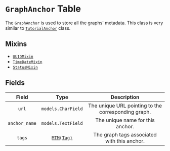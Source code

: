 # `GraphAnchor` Table

The `GraphAnchor` is used to store all the graphs' metadata. This class is very similar to [`TutorialAnchor`](/RFCs/backend/database/tutorial_related_tables/tutorial/tutorial_anchor_table.md) class.

## Mixins

* [`UUIDMixin`](/RFCs/backend/database/mixins.md#UUIDMixin)
* [`TimeDateMixin`](/RFCs/backend/database/mixins.md#TimeDateMixin)
* [`StatusMixin`](/RFCs/backend/database/mixins.md#StatusMixin)

## Fields

|     Field     |                             Type                             |                     Description                     |
| :-----------: | :----------------------------------------------------------: | :-------------------------------------------------: |
|     `url`     |                      `models.CharField`                      | The unique URL pointing to the corresponding graph. |
| `anchor_name` |                      `models.TextField`                      |          The unique name for this anchor.           |
|    `tags`     | [`MTM(Tag)`](/RFCs/backend/database/tutorial_related_tables/tag/tag_table.md) |     The graph tags associated with this anchor.     |
